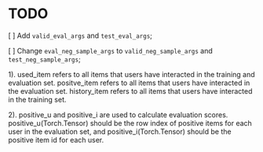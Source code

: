 # TODO

[ ] Add `valid_eval_args` and `test_eval_args`;

[ ] Change `eval_neg_sample_args` to `valid_neg_sample_args` and `test_neg_sample_args`;

1). used_item refers to all items that users have interacted in the training and evaluation set. positve_item refers to all items that users have interacted in the evaluation set. history_item refers to all items that users have interacted in the training set.

2). positive_u and positive_i are used to calculate evaluation scores. positive_u(Torch.Tensor) should be the row index of positive items for each user in the evaluation set, and positive_i(Torch.Tensor) should be the positive item id for each user.
